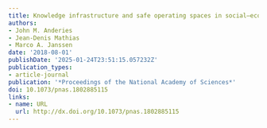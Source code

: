 ```yaml
---
title: Knowledge infrastructure and safe operating spaces in social–ecological systems
authors:
- John M. Anderies
- Jean-Denis Mathias
- Marco A. Janssen
date: '2018-08-01'
publishDate: '2025-01-24T23:51:15.057232Z'
publication_types:
- article-journal
publication: '*Proceedings of the National Academy of Sciences*'
doi: 10.1073/pnas.1802885115
links:
- name: URL
  url: http://dx.doi.org/10.1073/pnas.1802885115
---
```

